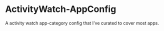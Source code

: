 # ActivityWatch-AppConfig
A activity watch app-category config that I've curated to cover most apps.
